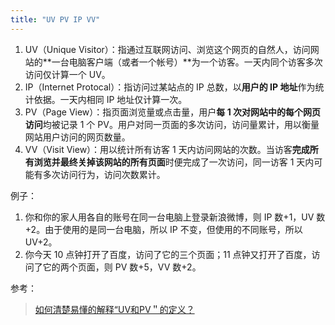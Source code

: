 ```yaml
---
title: "UV PV IP VV"
---
```


1. UV（Unique Visitor）：指通过互联网访问、浏览这个网页的自然人，访问网站的**一台电脑客户端（或者一个帐号）**为一个访客。一天内同个访客多次访问仅计算一个 UV。
1. IP（Internet Protocal）：指访问过某站点的 IP 总数，以**用户的 IP 地址**作为统计依据。一天内相同 IP 地址仅计算一次。
1. PV（Page View）：指页面浏览量或点击量，用户**每 1 次对网站中的每个网页访问**均被记录 1 个 PV。用户对同一页面的多次访问，访问量累计，用以衡量网站用户访问的网页数量。
1. VV（Visit View）：用以统计所有访客 1 天内访问网站的次数。当访客**完成所有浏览并最终关掉该网站的所有页面**时便完成了一次访问，同一访客 1 天内可能有多次访问行为，访问次数累计。

例子：

1. 你和你的家人用各自的账号在同一台电脑上登录新浪微博，则 IP 数+1，UV 数+2。由于使用的是同一台电脑，所以 IP 不变，但使用的不同账号，所以 UV+2。
1. 你今天 10 点钟打开了百度，访问了它的三个页面；11 点钟又打开了百度，访问了它的两个页面，则 PV 数+5，VV 数+2。

参考：

> [如何清楚易懂的解释“UV和PV＂的定义？](https://www.zhihu.com/question/20448467)
